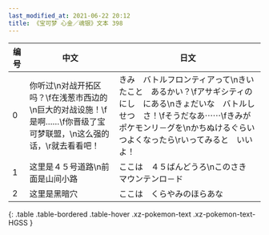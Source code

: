 ```yaml
---
last_modified_at: 2021-06-22 20:12
title: 《宝可梦 心金／魂银》文本 398
---
```

| 编号 | 中文 | 日文 |
| ---- | ---- | ---- |
| 0 | 你听过\n对战开拓区吗？\f在浅葱市西边的\n巨大的对战设施！\f是啊……\f你晋级了宝可梦联盟，\n这么强的话，\r就去看看吧！ | きみ　バトルフロンティアって\nきいたこと　あるかい？\fアサギシティの　にし　にある\nきょだいな　バトルしせつ　さ！\fそうだなあ⋯⋯\fきみが　ポケモンリ－グを\nかちぬけるぐらい　つよくなったら\rいってみると　いいよ！ |
| 1 | 这里是４５号道路\n前面是山间小路 | ここは　４５ばんどうろ\nこのさき　マウンテンロ－ド |
| 2 | 这里是黑暗穴 | ここは　くらやみのほらあな |
{: .table .table-bordered .table-hover .xz-pokemon-text .xz-pokemon-text-HGSS }